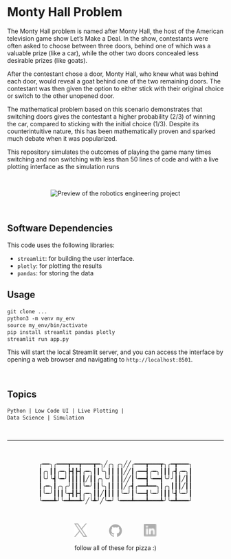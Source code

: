 
# Monty Hall Problem
The Monty Hall problem is named after Monty Hall, the host of the American television game show Let’s Make a Deal. In the show, contestants were often asked to choose between three doors, behind one of which was a valuable prize (like a car), while the other two doors concealed less desirable prizes (like goats). 

After the contestant chose a door, Monty Hall, who knew what was behind each door, would reveal a goat behind one of the two remaining doors. The contestant was then given the option to either stick with their original choice or switch to the other unopened door.

The mathematical problem based on this scenario demonstrates that switching doors gives the contestant a higher probability (2/3) of winning the car, compared to sticking with the initial choice (1/3). Despite its counterintuitive nature, this has been mathematically proven and sparked much debate when it was popularized.

This repository simulates the outcomes of playing the game many times switching and non switching with less than 50 lines of code and with a live plotting interface as the simulation runs

&nbsp;

<div align="center"><img src="docs/preview.gif" width="800" alt="Preview of the robotics engineering project"></div>

&nbsp;

## Software Dependencies

This code uses the following libraries:
- `streamlit`: for building the user interface.
- `plotly`: for plotting the results
- `pandas`: for storing the data

## Usage
```
git clone ...
python3 -m venv my_env
source my_env/bin/activate
pip install streamlit pandas plotly
streamlit run app.py
```

This will start the local Streamlit server, and you can access the interface by opening a web browser and navigating to `http://localhost:8501`.

&nbsp;

## Topics 
```
Python | Low Code UI | Live Plotting |
Data Science | Simulation
```
&nbsp;

<hr>

&nbsp;

<div align="center">



╭━━╮╭━━━┳━━┳━━━┳━╮╱╭╮        ╭╮╱╱╭━━━┳━━━┳╮╭━┳━━━╮
┃╭╮┃┃╭━╮┣┫┣┫╭━╮┃┃╰╮┃┃        ┃┃╱╱┃╭━━┫╭━╮┃┃┃╭┫╭━╮┃
┃╰╯╰┫╰━╯┃┃┃┃┃╱┃┃╭╮╰╯┃        ┃┃╱╱┃╰━━┫╰━━┫╰╯╯┃┃╱┃┃
┃╭━╮┃╭╮╭╯┃┃┃╰━╯┃┃╰╮┃┃        ┃┃╱╭┫╭━━┻━━╮┃╭╮┃┃┃╱┃┃
┃╰━╯┃┃┃╰┳┫┣┫╭━╮┃┃╱┃┃┃        ┃╰━╯┃╰━━┫╰━╯┃┃┃╰┫╰━╯┃
╰━━━┻╯╰━┻━━┻╯╱╰┻╯╱╰━╯        ╰━━━┻━━━┻━━━┻╯╰━┻━━━╯
  


&nbsp;


<a href="https://twitter.com/BrianJosephLeko"><img src="https://raw.githubusercontent.com/BrianLesko/BrianLesko/main/.socials/svg-grey/x.svg" width="30" alt="X Logo"></a> &nbsp; &nbsp; &nbsp; &nbsp; &nbsp; &nbsp; <a href="https://github.com/BrianLesko"><img src="https://github.com/BrianLesko/BrianLesko/blob/main/.socials/svg-grey/github.svg" width="30" alt="GitHub"></a> &nbsp; &nbsp; &nbsp; &nbsp; &nbsp; &nbsp; <a href="https://www.linkedin.com/in/brianlesko/"><img src="https://raw.githubusercontent.com/BrianLesko/BrianLesko/main/.socials/svg-grey/linkedin.svg" width="30" alt="LinkedIn"></a>

follow all of these for pizza :)

</div>


&nbsp;


